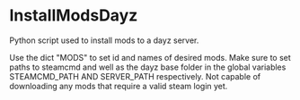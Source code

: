 # InstallModsDayz
Python script used to install mods to a dayz server.

Use the dict "MODS" to set id and names of desired mods. Make sure to set paths to steamcmd and well as the dayz base folder in the global variables STEAMCMD_PATH AND SERVER_PATH respectively. Not capable of downloading any mods that require a valid steam login yet.